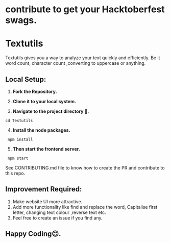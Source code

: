 # contribute to get your Hacktoberfest swags.
# Textutils

Textutils gives you a way to analyze your text quickly and efficiently. Be it word count, character count ,converting to uppercase or anything.

## Local Setup: 

 1) **Fork the Repository.**
 
 2) **Clone it to your local system.**

 3) **Navigate to the project directory 📁.**
   ```
   cd Textutils
   ```
 4) **Install the node packages.**  
   ```
    npm install
   ```
 5) **Then start the frontend server.** 
   ```
    npm start
   ```

See CONTRIBUTING.md file to know how to create the PR and contribute to this repo.

## Improvement Required:

1. Make website UI more attractive.
2. Add more functionality like find and replace the word, Capitalise first letter, changing text colour ,reverse text etc. 
3. Feel free to create an issue if you find any.

## Happy Coding😊.
